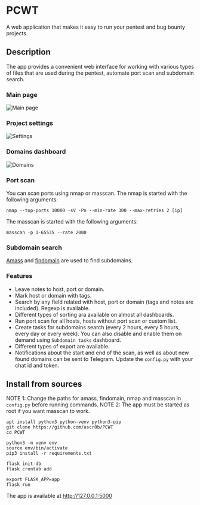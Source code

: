 # PCWT

A web application that makes it easy to run your pentest and bug bounty projects.

## Description

The app provides a convenient web interface for working with various types of files that are used during the pentest, automate port scan and subdomain search.

### Main page

![Main page](https://raw.githubusercontent.com/ascr0b/PCWT/master/images/mainpage.png)

### Project settings

![Settings](https://raw.githubusercontent.com/ascr0b/PCWT/master/images/settings.png)


### Domains dashboard

![Domains](https://raw.githubusercontent.com/ascr0b/PCWT/master/images/domains.png)

### Port scan

You can scan ports using nmap or masscan. The nmap is started with the following arguments:

```
nmap --top-ports 10000 -sV -Pn --min-rate 300 --max-retries 2 [ip]
```

The masscan is started with the following arguments:

```
masscan -p 1-65535 --rate 2000
```

### Subdomain search

[Amass](https://github.com/OWASP/Amass) and [findomain](https://github.com/Edu4rdSHL/findomain) are used to find subdomains.


### Features

* Leave notes to host, port or domain.
* Mark host or domain with tags.
* Search by any field related with host, port or domain (tags and notes are included). Regexp is available.
* Different types of sorting ara available on almost all dashboards.
* Run port scan for all hosts, hosts without port scan or custom list.
* Create tasks for subdomains search (every 2 hours, every 5 hours, every day or every week). You can also disable and enable them on demand using `Subdomain tasks` dashboard.
* Different types of export are available.
* Notifications about the start and end of the scan, as well as about new found domains can be sent to Telegram. Update the `config.py` with your chat id and token.

## Install from sources

NOTE 1: Change the paths for amass, findomain, nmap and masscan in `config.py` before running commands.
NOTE 2: The app must be started as root if you want masscan to work.

```
apt install python3 python-venv python3-pip
git clone https://github.com/ascr0b/PCWT
cd PCWT

python3 -m venv env
source env/bin/activate
pip3 install -r requirements.txt

flask init-db
flask crontab add

export FLASK_APP=app
flask run
```

The app is available at http://127.0.0.1:5000

